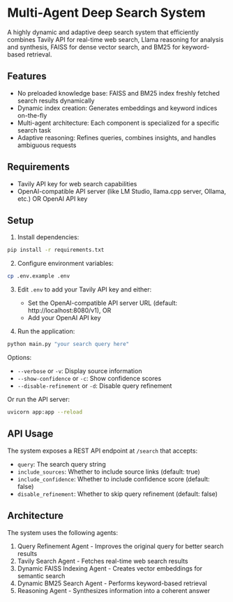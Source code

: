 # Multi-Agent Deep Search System

A highly dynamic and adaptive deep search system that efficiently combines Tavily API for real-time web search, Llama reasoning for analysis and synthesis, FAISS for dense vector search, and BM25 for keyword-based retrieval.

## Features

- No preloaded knowledge base: FAISS and BM25 index freshly fetched search results dynamically
- Dynamic index creation: Generates embeddings and keyword indices on-the-fly
- Multi-agent architecture: Each component is specialized for a specific search task
- Adaptive reasoning: Refines queries, combines insights, and handles ambiguous requests

## Requirements

- Tavily API key for web search capabilities
- OpenAI-compatible API server (like LM Studio, llama.cpp server, Ollama, etc.) OR OpenAI API key

## Setup

1. Install dependencies:
```bash
pip install -r requirements.txt
```

2. Configure environment variables:
```bash
cp .env.example .env
```

3. Edit `.env` to add your Tavily API key and either:
   - Set the OpenAI-compatible API server URL (default: http://localhost:8080/v1), OR
   - Add your OpenAI API key

4. Run the application:
```bash
python main.py "your search query here"
```

Options:
- `--verbose` or `-v`: Display source information
- `--show-confidence` or `-c`: Show confidence scores
- `--disable-refinement` or `-d`: Disable query refinement

Or run the API server:
```bash
uvicorn app:app --reload
```

## API Usage

The system exposes a REST API endpoint at `/search` that accepts:
- `query`: The search query string
- `include_sources`: Whether to include source links (default: true)
- `include_confidence`: Whether to include confidence score (default: false)
- `disable_refinement`: Whether to skip query refinement (default: false)

## Architecture

The system uses the following agents:
1. Query Refinement Agent - Improves the original query for better search results
2. Tavily Search Agent - Fetches real-time web search results
3. Dynamic FAISS Indexing Agent - Creates vector embeddings for semantic search
4. Dynamic BM25 Search Agent - Performs keyword-based retrieval
5. Reasoning Agent - Synthesizes information into a coherent answer